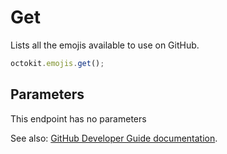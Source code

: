 # Get

Lists all the emojis available to use on GitHub.

```js
octokit.emojis.get();
```

## Parameters

This endpoint has no parameters

See also: [GitHub Developer Guide documentation](endpoint.documentationUrl).

